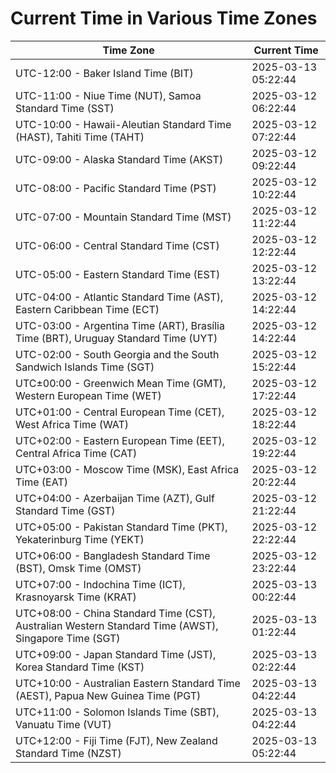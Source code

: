 # Current Time in Various Time Zones

| Time Zone | Current Time |
|-----------|--------------|
| UTC-12:00 - Baker Island Time (BIT) | 2025-03-13 05:22:44 |
| UTC-11:00 - Niue Time (NUT), Samoa Standard Time (SST) | 2025-03-12 06:22:44 |
| UTC-10:00 - Hawaii-Aleutian Standard Time (HAST), Tahiti Time (TAHT) | 2025-03-12 07:22:44 |
| UTC-09:00 - Alaska Standard Time (AKST) | 2025-03-12 09:22:44 |
| UTC-08:00 - Pacific Standard Time (PST) | 2025-03-12 10:22:44 |
| UTC-07:00 - Mountain Standard Time (MST) | 2025-03-12 11:22:44 |
| UTC-06:00 - Central Standard Time (CST) | 2025-03-12 12:22:44 |
| UTC-05:00 - Eastern Standard Time (EST) | 2025-03-12 13:22:44 |
| UTC-04:00 - Atlantic Standard Time (AST), Eastern Caribbean Time (ECT) | 2025-03-12 14:22:44 |
| UTC-03:00 - Argentina Time (ART), Brasília Time (BRT), Uruguay Standard Time (UYT) | 2025-03-12 14:22:44 |
| UTC-02:00 - South Georgia and the South Sandwich Islands Time (SGT) | 2025-03-12 15:22:44 |
| UTC±00:00 - Greenwich Mean Time (GMT), Western European Time (WET) | 2025-03-12 17:22:44 |
| UTC+01:00 - Central European Time (CET), West Africa Time (WAT) | 2025-03-12 18:22:44 |
| UTC+02:00 - Eastern European Time (EET), Central Africa Time (CAT) | 2025-03-12 19:22:44 |
| UTC+03:00 - Moscow Time (MSK), East Africa Time (EAT) | 2025-03-12 20:22:44 |
| UTC+04:00 - Azerbaijan Time (AZT), Gulf Standard Time (GST) | 2025-03-12 21:22:44 |
| UTC+05:00 - Pakistan Standard Time (PKT), Yekaterinburg Time (YEKT) | 2025-03-12 22:22:44 |
| UTC+06:00 - Bangladesh Standard Time (BST), Omsk Time (OMST) | 2025-03-12 23:22:44 |
| UTC+07:00 - Indochina Time (ICT), Krasnoyarsk Time (KRAT) | 2025-03-13 00:22:44 |
| UTC+08:00 - China Standard Time (CST), Australian Western Standard Time (AWST), Singapore Time (SGT) | 2025-03-13 01:22:44 |
| UTC+09:00 - Japan Standard Time (JST), Korea Standard Time (KST) | 2025-03-13 02:22:44 |
| UTC+10:00 - Australian Eastern Standard Time (AEST), Papua New Guinea Time (PGT) | 2025-03-13 04:22:44 |
| UTC+11:00 - Solomon Islands Time (SBT), Vanuatu Time (VUT) | 2025-03-13 04:22:44 |
| UTC+12:00 - Fiji Time (FJT), New Zealand Standard Time (NZST) | 2025-03-13 05:22:44 |
